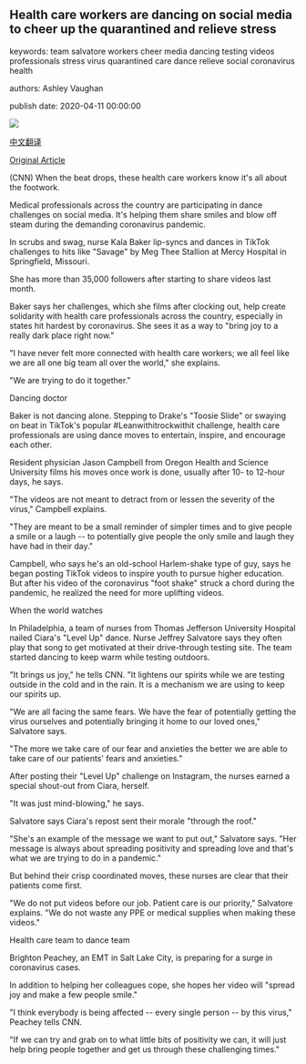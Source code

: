 ## Health care workers are dancing on social media to cheer up the quarantined and relieve stress

keywords: team salvatore workers cheer media dancing testing videos professionals stress virus quarantined care dance relieve social coronavirus health

authors: Ashley Vaughan

publish date: 2020-04-11 00:00:00

![](https://cdn.cnn.com/cnnnext/dam/assets/200409191343-health-care-professionals-dance-super-tease.jpg)

[中文翻译](Health%20care%20workers%20are%20dancing%20on%20social%20media%20to%20cheer%20up%20the%20quarantined%20and%20relieve%20stress_zh.md)

[Original Article](https://edition.cnn.com/2020/04/11/world/iyw-health-care-professionals-dance-social-media-trnd/index.html)

(CNN) When the beat drops, these health care workers know it's all about the footwork.

Medical professionals across the country are participating in dance challenges on social media. It's helping them share smiles and blow off steam during the demanding coronavirus pandemic.

In scrubs and swag, nurse Kala Baker lip-syncs and dances in TikTok challenges to hits like "Savage" by Meg Thee Stallion at Mercy Hospital in Springfield, Missouri.

She has more than 35,000 followers after starting to share videos last month.

Baker says her challenges, which she films after clocking out, help create solidarity with health care professionals across the country, especially in states hit hardest by coronavirus. She sees it as a way to "bring joy to a really dark place right now."

"I have never felt more connected with health care workers; we all feel like we are all one big team all over the world," she explains.

"We are trying to do it together."

Dancing doctor

Baker is not dancing alone. Stepping to Drake's "Toosie Slide" or swaying on beat in TikTok's popular \#Leanwithitrockwithit challenge, health care professionals are using dance moves to entertain, inspire, and encourage each other.

Resident physician Jason Campbell from Oregon Health and Science University films his moves once work is done, usually after 10- to 12-hour days, he says.

"The videos are not meant to detract from or lessen the severity of the virus," Campbell explains.

"They are meant to be a small reminder of simpler times and to give people a smile or a laugh -- to potentially give people the only smile and laugh they have had in their day."

Campbell, who says he's an old-school Harlem-shake type of guy, says he began posting TikTok videos to inspire youth to pursue higher education. But after his video of the coronavirus "foot shake" struck a chord during the pandemic, he realized the need for more uplifting videos.

When the world watches

In Philadelphia, a team of nurses from Thomas Jefferson University Hospital nailed Ciara's "Level Up" dance. Nurse Jeffrey Salvatore says they often play that song to get motivated at their drive-through testing site. The team started dancing to keep warm while testing outdoors.

"It brings us joy," he tells CNN. "It lightens our spirits while we are testing outside in the cold and in the rain. It is a mechanism we are using to keep our spirits up.

"We are all facing the same fears. We have the fear of potentially getting the virus ourselves and potentially bringing it home to our loved ones," Salvatore says.

"The more we take care of our fear and anxieties the better we are able to take care of our patients' fears and anxieties."

After posting their "Level Up" challenge on Instagram, the nurses earned a special shout-out from Ciara, herself.

"It was just mind-blowing," he says.

Salvatore says Ciara's repost sent their morale "through the roof."

"She's an example of the message we want to put out," Salvatore says. "Her message is always about spreading positivity and spreading love and that's what we are trying to do in a pandemic."

But behind their crisp coordinated moves, these nurses are clear that their patients come first.

"We do not put videos before our job. Patient care is our priority," Salvatore explains. "We do not waste any PPE or medical supplies when making these videos."

Health care team to dance team

Brighton Peachey, an EMT in Salt Lake City, is preparing for a surge in coronavirus cases.

In addition to helping her colleagues cope, she hopes her video will "spread joy and make a few people smile."

"I think everybody is being affected -- every single person -- by this virus," Peachey tells CNN.

"If we can try and grab on to what little bits of positivity we can, it will just help bring people together and get us through these challenging times."